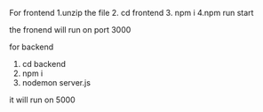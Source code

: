 For frontend
 1.unzip the file 
 2. cd frontend
 3. npm i
 4.npm run start
  
the fronend will run on port 3000

for backend
1. cd backend 
2. npm i
3. nodemon server.js

it will run on 5000
